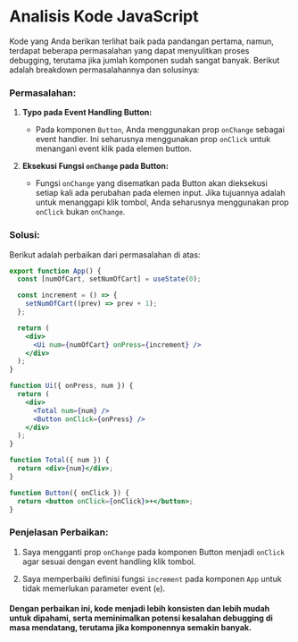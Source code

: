 # Analisis Kode JavaScript

Kode yang Anda berikan terlihat baik pada pandangan pertama, namun, terdapat beberapa permasalahan yang dapat menyulitkan proses debugging, terutama jika jumlah komponen sudah sangat banyak. Berikut adalah breakdown permasalahannya dan solusinya:

### Permasalahan:

1. **Typo pada Event Handling Button:**
   - Pada komponen `Button`, Anda menggunakan prop `onChange` sebagai event handler. Ini seharusnya menggunakan prop `onClick` untuk menangani event klik pada elemen button.

2. **Eksekusi Fungsi `onChange` pada Button:**
   - Fungsi `onChange` yang disematkan pada Button akan dieksekusi setiap kali ada perubahan pada elemen input. Jika tujuannya adalah untuk menanggapi klik tombol, Anda seharusnya menggunakan prop `onClick` bukan `onChange`.

### Solusi:

Berikut adalah perbaikan dari permasalahan di atas:

```jsx
export function App() {
  const [numOfCart, setNumOfCart] = useState(0);

  const increment = () => {
    setNumOfCart((prev) => prev + 1);
  };

  return (
    <div>
      <Ui num={numOfCart} onPress={increment} />
    </div>
  );
}

function Ui({ onPress, num }) {
  return (
    <div>
      <Total num={num} />
      <Button onClick={onPress} />
    </div>
  );
}

function Total({ num }) {
  return <div>{num}</div>;
}

function Button({ onClick }) {
  return <button onClick={onClick}>+</button>;
}
```

### Penjelasan Perbaikan:

1. Saya mengganti prop `onChange` pada komponen Button menjadi `onClick` agar sesuai dengan event handling klik tombol.

2. Saya memperbaiki definisi fungsi `increment` pada komponen `App` untuk tidak memerlukan parameter event (`e`).

#### Dengan perbaikan ini, kode menjadi lebih konsisten dan lebih mudah untuk dipahami, serta meminimalkan potensi kesalahan debugging di masa mendatang, terutama jika komponennya semakin banyak.
